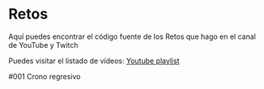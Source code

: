 # Retos

Aquí puedes encontrar el código fuente de los Retos que hago en el canal de YouTube y Twitch

Puedes visitar el listado de vídeos: [Youtube playlist](#)

#001 Crono regresivo